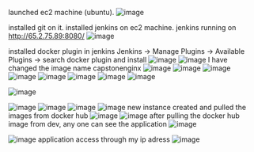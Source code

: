 launched ec2 machine (ubuntu).
![image](https://github.com/user-attachments/assets/d200a1cb-78b8-40f0-8491-eb12be676291)

installed git on it.
installed jenkins on ec2 machine.
jenkins running on  http://65.2.75.89:8080/
![image](https://github.com/user-attachments/assets/a082adbb-1974-4cae-b229-7d3ffb67acb6)

installed docker plugin in jenkins 
Jenkins -> Manage Plugins -> Available Plugins -> search docker plugin and install
![image](https://github.com/user-attachments/assets/d3eaf9be-c8f2-4626-8109-5a79211cc35e)
![image](https://github.com/user-attachments/assets/a47ab21b-272b-4db7-9fcd-bdef2055687b)
I have changed the image name capstonenginx
![image](https://github.com/user-attachments/assets/465b1d1f-7a2b-4401-96ba-004ea88f47dc)
![image](https://github.com/user-attachments/assets/c179bdbd-1fab-4d4c-b64f-739e23ba9c20)
![image](https://github.com/user-attachments/assets/358ee100-168a-4659-b88d-7c65e922fa80)
![image](https://github.com/user-attachments/assets/6e39437c-89f5-4bb8-a763-bb12a5c89597)
![image](https://github.com/user-attachments/assets/8eecea43-c1fd-4683-b077-07a4277c32e8)
![image](https://github.com/user-attachments/assets/32aa5af8-e1e6-4c53-b071-430a0cc907bf)
![image](https://github.com/user-attachments/assets/fba30edb-a1a6-4ac6-a56d-a4be7998ec97)
![image](https://github.com/user-attachments/assets/68a2989b-d892-4c53-83f1-1ebe9808d78a)

![image](https://github.com/user-attachments/assets/b15e9349-5763-45b9-816f-851610f67f17)

![image](https://github.com/user-attachments/assets/2a087608-80b3-4b0a-8caa-250ac704518b)
![image](https://github.com/user-attachments/assets/55c9c696-40a8-43bb-b79b-18bc7a3529bc)
![image](https://github.com/user-attachments/assets/aed47936-58fb-4142-be15-02abd9cb12cb)
![image](https://github.com/user-attachments/assets/e1dc6e0a-cbcf-4b8b-9c88-d732e3023017)
new instance created and pulled the images from docker hub
![image](https://github.com/user-attachments/assets/8bcc97d4-7f7d-420d-b817-9ffb8ada4488)
![image](https://github.com/user-attachments/assets/3e2188fe-b006-497d-aa4d-0012189cb765)
after pulling the docker hub image from dev, any one can see the application
![image](https://github.com/user-attachments/assets/6e92e043-48c0-4795-8f46-03f3719f9f60)

![image](https://github.com/user-attachments/assets/7d86dc38-15ba-47f0-88c8-f8185c62b456)
application access through my ip adress
![image](https://github.com/user-attachments/assets/4ff6273e-17a4-4e3a-83a4-3f1474c683ac)


